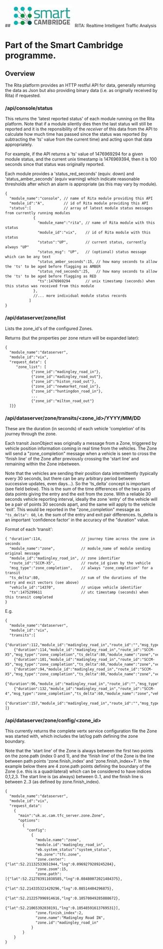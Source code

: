 ##![Smart Cambridge logo](images/smart_cambridge_logo.jpg) RITA: Realtime Intelligent Traffic Analysis

# Part of the Smart Cambridge programme.

## Overview

The Rita platform provides an HTTP restful API for data, generally returning the data as
Json but also providing binary data (i.e. as originally received by Rita) if requested.

### /api/console/status

This returns the 'latest reported status' of each module running on the Rita platform. Note that if a module
silently dies then the last status will still be reported and it is the reponsibility of the *receiver* of this
data from the API to calculate how much time has passed since the status was reported (by subtracting the 'ts'
value from the current time) and acting upon that data appropriately.

For example, if the API returns a 'ts' value of 1476969294 for a given module status, and the current unix timestamp
is 1476969394, then it is 100 seconds since that status was originally reported.

Each module provides a 'status_red_seconds' (equiv. down)  and 'status_amber_seconds' (equiv warning) which indicate
reasonable thresholds after which an alarm is appropriate (as this may vary by module).

```
{
  "module_name":"console", // name of Rita module providing this API
  "module_id":"A",         // id of Rita module providing this API
  "status":[               // array of latest module status messages from currently running modules
             {
               "module_name":"rita", // name of Rita module with this status
               "module_id":"vix",    // id of Rita module with this status
               "status":"UP",        // current status, currently always "UP"
               "status_msg": "UP",   // (optional) status message which can be any text
               "status_amber_seconds":15, // how many seconds to allow the 'ts' to be aged before flagging as AMBER
               "status_red_seconds":25,   // how many seconds to allow the 'ts' to be aged before flagging as RED
               "ts":1476969294       // unix timestamp (seconds) when this status was received from this module
             },
             //... more individual module status records
           ]
}
```

### /api/dataserver/zone/list

Lists the zone_id's of the configured Zones.

Returns (but the properties per zone return will be expanded later):
```
{
  "module_name":"dataserver",
  "module_id":"vix",
  "request_data": {
     "zone_list": [
            {"zone_id":"madingley_road_in"},
            {"zone_id":"madingley_road_out"},
            {"zone_id":"histon_road_out"},
            {"zone_id":"newmarket_road_in"},
            {"zone_id":"huntingdon_road_in"},
            ...
            {"zone_id":"milton_road_out"}
  ]}}
```

### /api/dataserver/zone/transits/<zone_id>/YYYY/MM/DD

These are the duration (in seconds) of each vehicle 'completion' of its journey through the zone.

Each transit JsonObject was originally a message from a Zone, triggered by vehicle position information
coming in real time from the vehicles.  The Zone will send a "zone_completion" message when a vehicle
is seen to cross the 'finish line' of the Zone after previously crossing the 'start line' and remaining
within the Zone inbetween.

Note that the vehicles are sending their position data intermittently (typically every 30 seconds, but there
can be any arbitrary period between successive updates, even days...). So the 'ts_delta' concept is important
(see field below). This is the sum of the time differences of the two pairs of data points giving the
entry and the exit from the zone. With a reliable 30 seconds vehicle reporting interval, ideally the zone 'entry'
of the vehicle will be a pair of points 30 seconds apart, and the same will apply to the vehicle 'exit'. This
would be reported in the "zone_completion" message as ```"ts_delta": 60```, i.e. the sum of the entry and exit
pair differences. ts_delta is an important 'confidence factor' in the accuracy of the "duration" value.

Format of each 'transit':
```
{ "duration":114,                  // journey time across the zone in seconds
  "module_name":"zone",            // module_name of module sending original message
  "module_id":"madingley_road_in", // zone identifier
  "route_id":"SCCM-X5",            // route_id given by the vehicle
  "msg_type":"zone_completion",    // always "zone_completion" for a transit
  "ts_delta":80,                   // sum of the durations of the entry and exit vectors (see above)
  "vehicle_id":"14370",            // unique vehicle identifier
  "ts":1475299611                  // utc timestamp (seconds) when this transit completed
}
```

E.g.
```
{
  "module_name":"dataserver",
  "module_id":"vix",
  "transits":[
    {"duration":112,"module_id":"madingley_road_in","route_id":"","msg_type":"zone_completion","ts_delta":60,"module_name":"zone","vehicle_id":"402","ts":1475299617},
    {"duration":114,"module_id":"madingley_road_in","route_id":"SCCM-X5","msg_type":"zone_completion","ts_delta":80,"module_name":"zone","vehicle_id":"14370","ts":1475299611},
    {"duration":101,"module_id":"madingley_road_in","route_id":"SCCM-X5","msg_type":"zone_completion","ts_delta":60,"module_name":"zone","vehicle_id":"14372","ts":1475301290},
    {"duration":94,"module_id":"madingley_road_in","route_id":"SCCM-X5","msg_type":"zone_completion","ts_delta":80,"module_name":"zone","vehicle_id":"14369","ts":1475303028},
    {"duration":96,"module_id":"madingley_road_in","route_id":"","msg_type":"zone_completion","ts_delta":60,"module_name":"zone","vehicle_id":"414","ts":1475303032},
    {"duration":132,"module_id":"madingley_road_in","route_id":"SCCM-4","msg_type":"zone_completion","ts_delta":60,"module_name":"zone","vehicle_id":"14115","ts":1475304553},
    {"duration":157,"module_id":"madingley_road_in","route_id":"","msg_type":"zone_completion","ts_delta":120,"module_name":"zone","vehicle_id":"346","ts":1475362364}
]}
```

### /api/dataserver/zone/config/<zone_id>

This currently returns the complete vertx service configuration file the Zone was started with, which includes
the lat/log path defining the zone boundary.

Note that the 'start line' of the Zone is always between the first two points on the zone.path (index 0 and 1),
and the 'finish line' of the Zone is the line between path points 'zone.finish_index' and 'zone.finish_index+1'.
In the example below there are 4 zone.path points defining the boundary of the Zone (i.e. this is a quadrilateral)
which can be considered to have indices 0,1,2,3.  The start line is (as always) between 0..1, and the finish line
is between 2..3 (as defined by zone.finish_index).


```
{
  "module_name":"dataserver",
  "module_id":"vix",
  "request_data":
    {
      "main":"uk.ac.cam.tfc_server.zone.Zone",
      "options":
        {
          "config":
            {
              "module.name":"zone",
              "module.id":"madingley_road_in",
              "eb.system_status":"system_status",
              "eb.zone":"tfc.zone",
              "zone.center":{"lat":52.21132533651944,"lng":0.0969279289245284},
              "zone.zoom":15,
              "zone.path":[{"lat":52.212783911038585,"lng":0.08480072021484375},
                           {"lat":52.214335321429296,"lng":0.08514404296875},
                           {"lat":52.212257996914616,"lng":0.10570049285888672},
                           {"lat":52.21065392038191,"lng":0.10548591613769531}],
              "zone.finish_index":2,
              "zone.name":"Madingley Road IN",
              "zone.id":"madingley_road_in"
            }
        }
    }
}
```
